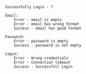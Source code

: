     Successfully Login - ?

    Email:
        Error - email is empty
        Error - email has wrong format
        Success - email has good format

    Password:
        Error - password is empty
        Success - password is not empty

    Login:
        Error - Wrong credentials
        Error - Connection timeout          
        Success - Successfull Login



